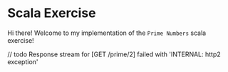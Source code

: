 # Scala Exercise

Hi there! Welcome to my implementation of the `Prime Numbers` scala exercise! 


// todo
Response stream for [GET /prime/2] failed with 'INTERNAL: http2 exception'